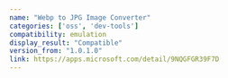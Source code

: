 ```yaml
---
name: "Webp to JPG Image Converter"
categories: ['oss', 'dev-tools']
compatibility: emulation
display_result: "Compatible"
version_from: "1.0.1.0"
link: https://apps.microsoft.com/detail/9NQGFGR39F7D
---
```

